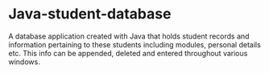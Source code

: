 # Java-student-database
A database application created with Java that holds student records and information pertaining to these students including modules, personal details etc. This info can be appended, deleted and entered throughout various windows.
